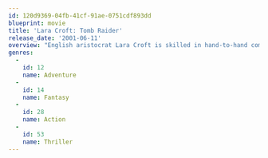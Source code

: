 ```yaml
---
id: 120d9369-04fb-41cf-91ae-0751cdf893dd
blueprint: movie
title: 'Lara Croft: Tomb Raider'
release_date: '2001-06-11'
overview: "English aristocrat Lara Croft is skilled in hand-to-hand combat and in the middle of a battle with a secret society. The shapely archaeologist moonlights as a tomb raider to recover lost antiquities and meets her match in the evil Powell, who's in search of a powerful relic."
genres:
  -
    id: 12
    name: Adventure
  -
    id: 14
    name: Fantasy
  -
    id: 28
    name: Action
  -
    id: 53
    name: Thriller
---
```


